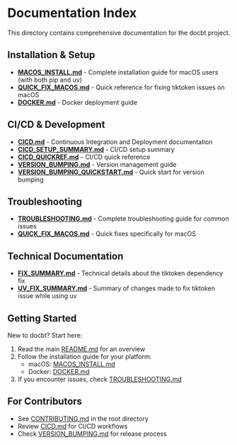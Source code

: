 # Documentation Index

This directory contains comprehensive documentation for the docbt project.

## Installation & Setup

- **[MACOS_INSTALL.md](MACOS_INSTALL.md)** - Complete installation guide for macOS users (with both pip and uv)
- **[QUICK_FIX_MACOS.md](QUICK_FIX_MACOS.md)** - Quick reference for fixing tiktoken issues on macOS
- **[DOCKER.md](DOCKER.md)** - Docker deployment guide

## CI/CD & Development

- **[CICD.md](CICD.md)** - Continuous Integration and Deployment documentation
- **[CICD_SETUP_SUMMARY.md](CICD_SETUP_SUMMARY.md)** - CI/CD setup summary
- **[CICD_QUICKREF.md](CICD_QUICKREF.md)** - CI/CD quick reference
- **[VERSION_BUMPING.md](VERSION_BUMPING.md)** - Version management guide
- **[VERSION_BUMPING_QUICKSTART.md](VERSION_BUMPING_QUICKSTART.md)** - Quick start for version bumping

## Troubleshooting

- **[TROUBLESHOOTING.md](TROUBLESHOOTING.md)** - Complete troubleshooting guide for common issues
- **[QUICK_FIX_MACOS.md](QUICK_FIX_MACOS.md)** - Quick fixes specifically for macOS

## Technical Documentation

- **[FIX_SUMMARY.md](FIX_SUMMARY.md)** - Technical details about the tiktoken dependency fix
- **[UV_FIX_SUMMARY.md](UV_FIX_SUMMARY.md)** - Summary of changes made to fix tiktoken issue while using uv

## Getting Started

New to docbt? Start here:

1. Read the main [README.md](../README.md) for an overview
2. Follow the installation guide for your platform:
   - macOS: [MACOS_INSTALL.md](MACOS_INSTALL.md)
   - Docker: [DOCKER.md](DOCKER.md)
3. If you encounter issues, check [TROUBLESHOOTING.md](TROUBLESHOOTING.md)

## For Contributors

- See [CONTRIBUTING.md](../CONTRIBUTING.md) in the root directory
- Review [CICD.md](CICD.md) for CI/CD workflows
- Check [VERSION_BUMPING.md](VERSION_BUMPING.md) for release process
